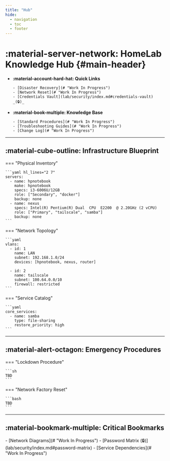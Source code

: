 ```yaml
---
title: "Hub"
hide:
  - navigation
  - toc
  - footer
---
```


# :material-server-network: HomeLab Knowledge Hub {#main-header}

<div class="grid cards" markdown="1">

- **:material-account-hard-hat: Quick Links**

      - [Disaster Recovery](# "Work In Progress")
      - [Network Reset](# "Work In Progress")
      - [Credentials Vault](lab/security/index.md#credentials-vault) _(🔒)_

- **:material-book-multiple: Knowledge Base**

      - [Standard Procedures](# "Work In Progress")
      - [Troubleshooting Guides](# "Work In Progress")
      - [Change Log](# "Work In Progress")

</div>

---

## :material-cube-outline: Infrastructure Blueprint

=== "Physical Inventory"

    ```yaml hl_lines="2 7"
    servers:
      - name: hpnotebook
        make: hpnotebook
        specs: i3-6006U/12GB
        role: ["Secondary", "docker"]
        backup: none
      - name: nexus
        specs: Intel(R) Pentium(R) Dual  CPU  E2200  @ 2.20GHz (2 vCPU)
        role: ["Primary", "tailscale", "samba"]
        backup: none
    ```

=== "Network Topology"

    ```yaml
    vlans:
      - id: 1
        name: LAN
        subnet: 192.168.1.0/24
        devices: [hpnotebook, nexus, router]

      - id: 2
        name: tailscale
        subnet: 100.64.0.0/10
        firewall: restricted
    ```

=== "Service Catalog"

    ```yaml
    core_services:
      - name: samba
        type: file-sharing
        restore_priority: high
    ```

---

## :material-alert-octagon: Emergency Procedures

=== "Lockdown Procedure"

    ```sh
    TBD
    ```

=== "Network Factory Reset"

    ```bash
    TBD
    ```

---

## :material-bookmark-multiple: Critical Bookmarks

<div class="grid cards" markdown="1">
- [Network Diagrams](# "Work In Progress")
- [Password Matrix (🔒)](lab/security/index.md#password-matrix)
- [Service Dependencies](# "Work In Progress")
</div>
